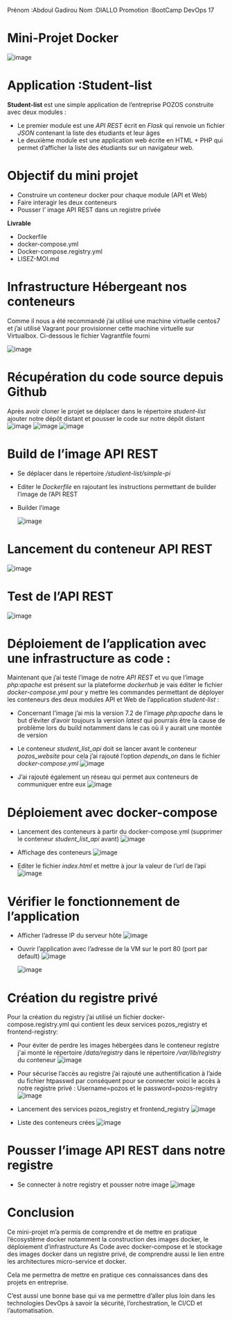Prénom :Abdoul Gadirou
Nom :DIALLO
Promotion :BootCamp DevOps 17

# Mini-Projet Docker

![image](https://github.com/abdel-dialo/student-list/assets/58465298/520dc144-4844-4a56-9282-5c2970228346)

# Application :Student-list

**Student-list** est une simple application de l’entreprise POZOS construite avec deux modules :

- Le premier module est une _API REST_ écrit en _Flask_ qui renvoie un fichier _JSON_ contenant la
    liste des étudiants et leur âges
- Le deuxième module est une application web écrite en HTML + PHP qui permet d’afficher la
    liste des étudiants sur un navigateur web.

# Objectif du mini projet

- Construire un conteneur docker pour chaque module (API et Web)
- Faire interagir les deux conteneurs
- Pousser l’ image API REST dans un registre privée

**Livrable**

- Dockerfile
- docker-compose.yml
- Docker-compose.registry.yml
- LISEZ-MOI.md

# Infrastructure Hébergeant nos conteneurs
Comme il nous a été recommandé j’ai utilisé une machine virtuelle centos7 et j’ai utilisé Vagrant pour
provisionner cette machine virtuelle sur Virtualbox.
Ci-dessous le fichier Vagrantfile fourni

![image](https://github.com/abdel-dialo/student-list/assets/58465298/b9980960-9dd4-441b-9bb1-bd4afaca3375)

# Récupération du code source depuis Github

Après avoir cloner le projet se déplacer dans le répertoire _student-list_ ajouter notre dépôt distant et
pousser le code sur notre dépôt distant
![image](https://github.com/abdel-dialo/student-list/assets/58465298/9a29908d-3945-4ba9-8f7e-9a39876226fa)
![image](https://github.com/abdel-dialo/student-list/assets/58465298/5ef5d7eb-de03-43e7-abf8-9ef5ca85c3e9)
![image](https://github.com/abdel-dialo/student-list/assets/58465298/5e0a4691-f03e-4ae8-acdb-c50503fd4986)




# Build de l’image API REST

- Se déplacer dans le répertoire _/studient-list/simple-pi_
- Editer le _Dockerfile_ en rajoutant les instructions permettant de builder l’image de l’API REST
- Builder l’image

  ![image](https://github.com/abdel-dialo/student-list/assets/58465298/d22f161d-c475-40e2-b624-c442790408ff)

# Lancement du conteneur API REST
  ![image](https://github.com/abdel-dialo/student-list/assets/58465298/8a8de603-2936-49c0-909d-980f817c7f52)

# Test de l’API REST
  ![image](https://github.com/abdel-dialo/student-list/assets/58465298/7fb7c444-6ef7-45af-bf93-82e8dc7b6d06)


# Déploiement de l’application avec une infrastructure as code :

Maintenant que j’ai testé l’image de notre _API REST_ et vu que l’image _php:apache_ est présent
sur la plateforme _dockerhub_ je vais éditer le fichier _docker-compose.yml_ pour y mettre les
commandes permettant de déployer les conteneurs des deux modules API et Web de l’application
_student-list_ :

- Concernant l’image j’ai mis la version 7.2 de l’image _php:apache_ dans le but d’éviter d’avoir
    toujours la version _latest_ qui pourrais être la cause de problème lors du build notamment
    dans le cas où il y aurait une montée de version


- Le conteneur _student_list_api_ doit se lancer avant le conteneur _pozos_website_ pour cela j’ai
    rajouté l’option _depends_on_ dans le fichier _docker-compose.yml_
  ![image](https://github.com/abdel-dialo/student-list/assets/58465298/77048f66-822e-47af-99ce-b463bec5a33a)

- J’ai rajouté également un réseau qui permet aux conteneurs de communiquer entre eux
  ![image](https://github.com/abdel-dialo/student-list/assets/58465298/68361079-5df8-40be-8a2a-5a132deb92a2)


# Déploiement avec docker-compose

- Lancement des conteneurs à partir du docker-compose.yml (supprimer le conteneur _student_list_api_ avant)
  ![image](https://github.com/abdel-dialo/student-list/assets/58465298/cc6c1546-f0cd-4e8a-9afd-adb889884b3e)

- Affichage des conteneurs
  ![image](https://github.com/abdel-dialo/student-list/assets/58465298/cceba10f-b0a7-441c-a951-14db65933586)

- Editer le fichier _index.html_ et mettre à jour la valeur de l’url de l’api
  ![image](https://github.com/abdel-dialo/student-list/assets/58465298/8fab80d0-315e-430e-85cc-cb1e36c63823)


# Vérifier le fonctionnement de l’application

- Afficher l’adresse IP du serveur hôte
  ![image](https://github.com/abdel-dialo/student-list/assets/58465298/a844423e-02e5-458e-8a8c-69eed22aac4f)

- Ouvrir l’application avec l’adresse de la VM sur le port 80 (port par default)
   ![image](https://github.com/abdel-dialo/student-list/assets/58465298/1c2f1bdb-b293-4e33-a967-041e42fba5d1)

   ![image](https://github.com/abdel-dialo/student-list/assets/58465298/fe41c1e3-2730-49c3-8738-61602db53a15)


# Création du registre privé

Pour la création du registry j’ai utilisé un fichier docker-compose.registry.yml qui contient les deux services pozos_registry et frontend-registry:

- Pour éviter de perdre les images hébergées dans le conteneur registre j'ai monté le
répertoire _/data/registry_ dans le répertoire _/var/lib/registry_ du conteneur
![image](https://github.com/abdel-dialo/student-list/assets/58465298/99d57bcb-7b87-4655-a209-5bd374982501)

- Pour sécurise l’accès au registre j’ai rajouté une authentification à l’aide du fichier
htpasswd par conséquent pour se connecter voici le accès à notre registre
privé : Username=pozos et le password=pozos-registry
 ![image](https://github.com/abdel-dialo/student-list/assets/58465298/a55bfb76-6b9c-4627-8304-4c0713cb3d09)
  
- Lancement des services pozos_registry et frontend_registry
  ![image](https://github.com/abdel-dialo/student-list/assets/58465298/696fb52b-7eca-460f-a52b-bd97caedbf61)

- Liste des conteneurs crées
  ![image](https://github.com/abdel-dialo/student-list/assets/58465298/ec10cdb7-3114-4e6c-890f-732b0d1c6e1f)


# Pousser l’image API REST dans notre registre

- Se connecter à notre registry et pousser notre image
  ![image](https://github.com/abdel-dialo/student-list/assets/58465298/b461453e-c51a-4f20-8c02-96e8eb8b4d0b)



# Conclusion

Ce mini-projet m’a permis de comprendre et de mettre en pratique l’écosystème
docker notamment la construction des images docker, le déploiement
d’infrastructure As Code avec docker-compose et le stockage des images docker dans
un registre privé, de comprendre aussi le lien entre les architectures micro-service et
docker.

Cela me permettra de mettre en pratique ces connaissances dans des projets en
entreprise.

C’est aussi une bonne base qui va me permettre d’aller plus loin dans les
technologies DevOps à savoir la sécurité, l’orchestration, le CI/CD et l’automatisation.




